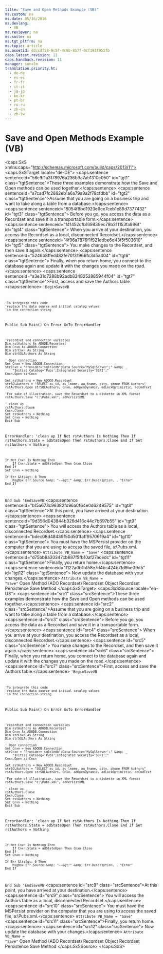 ```yaml
---
title: "Save and Open Methods Example (VB)"
ms.custom: na
ms.date: 05/16/2016
ms.devlang: 
  - VB
ms.reviewer: na
ms.suite: na
ms.tgt_pltfrm: na
ms.topic: article
ms.assetid: ddccdf58-9c57-4c9b-8b7f-0cf193f955fb
caps.latest.revision: 11
caps.handback.revision: 11
manager: sonalm
translation.priority.ht: 
  - de-de
  - es-es
  - fr-fr
  - it-it
  - ja-jp
  - ko-kr
  - pt-br
  - ru-ru
  - zh-cn
  - zh-tw
---
```

# Save and Open Methods Example (VB)
<?xml version="1.0" encoding="utf-8"?>
<caps:SxS xmlns:caps="http://schemas.microsoft.com/build/caps/2013/11">
  <caps:SxSTarget locale="de-DE">
    <developerReferenceWithoutSyntaxDocument xsi:schemaLocation="http://ddue.schemas.microsoft.com/authoring/2003/5 http://dduestorage.blob.core.windows.net/ddueschema/developer.xsd" xmlns="http://ddue.schemas.microsoft.com/authoring/2003/5" xmlns:xlink="http://www.w3.org/1999/xlink" xmlns:xsi="http://www.w3.org/2001/XMLSchema-instance">
      <introduction>
        <para>
          <caps:sentence sentenceid="56c9f1a3f78976a236b9a7ab1310c050" id="tgt1" class="tgtSentence">These three examples demonstrate how the <legacyLink xlink:href="ed3d9678-5c28-4e61-8bb3-7dfb66d99cf5">Save</legacyLink> and <legacyLink xlink:href="3236749c-4b71-4235-89e2-ccdfaaa9319d">Open</legacyLink> methods can be used together.</caps:sentence>
        </para>
        <para>
          <caps:sentence sentenceid="a7cad7fc2862eb1a6a79a9a2f78cfdbb" id="tgt2" class="tgtSentence">Assume that you are going on a business trip and want to take along a table from a database.</caps:sentence>
          <caps:sentence sentenceid="8054f8bd1920e9ce7ceb1e89d7377432" id="tgt3" class="tgtSentence"> Before you go, you access the data as a <legacyLink xlink:href="ede1415f-c3df-4cc5-a05b-2576b2b84b60">Recordset</legacyLink> and save it in a transportable form.</caps:sentence>
          <caps:sentence sentenceid="f41452cfb169839ec79b311153fa986f" id="tgt4" class="tgtSentence"> When you arrive at your destination, you access the <legacyBold>Recordset</legacyBold> as a local, disconnected <legacyBold>Recordset</legacyBold>.</caps:sentence>
          <caps:sentence sentenceid="4f96a7876f1f921edbe6d43f5f503610" id="tgt5" class="tgtSentence"> You make changes to the <legacyBold>Recordset</legacyBold>, and then save it again.</caps:sentence>
          <caps:sentence sentenceid="5246b8ffedd82fe70f31966fc3d5a404" id="tgt6" class="tgtSentence"> Finally, when you return home, you connect to the database again and update it with the changes you made on the road.</caps:sentence>
        </para>
        <para>
          <caps:sentence sentenceid="a3e31d7288b92adb8248252885944f04" id="tgt7" class="tgtSentence">First, access and save the <legacyBold><legacyItalic>Authors</legacyItalic></legacyBold> table.</caps:sentence>
        </para>
        <code>'BeginSaveVB

    'To integrate this code
    'replace the data source and initial catalog values
    'in the connection string
    
Public Sub Main()
    On Error GoTo ErrorHandler

    'recordset and connection variables
    Dim rstAuthors As ADODB.Recordset
    Dim Cnxn As ADODB.Connection
    Dim strCnxn As String
    Dim strSQLAuthors As String
     
    ' Open connection
    Set Cnxn = New ADODB.Connection
    strCnxn = "Provider='sqloledb';Data Source='MySqlServer';" &amp; _
        "Initial Catalog='Pubs';Integrated Security='SSPI';"
    Cnxn.Open strCnxn
    
    Set rstAuthors = New ADODB.Recordset
    strSQLAuthors = "SELECT au_id, au_lname, au_fname, city, phone FROM Authors"
    rstAuthors.Open strSQLAuthors, Cnxn, adOpenDynamic, adLockOptimistic, adCmdText
     
    'For sake of illustration, save the Recordset to a diskette in XML format
    rstAuthors.Save "c:\Pubs.xml", adPersistXML

    ' clean up
    rstAuthors.Close
    Cnxn.Close
    Set rstAuthors = Nothing
    Set Cnxn = Nothing
    Exit Sub
    
ErrorHandler:
    'clean up
    If Not rstAuthors Is Nothing Then
        If rstAuthors.State = adStateOpen Then rstAuthors.Close
    End If
    Set rstAuthors = Nothing
    
    If Not Cnxn Is Nothing Then
        If Cnxn.State = adStateOpen Then Cnxn.Close
    End If
    Set Cnxn = Nothing
    
    If Err &lt;&gt; 0 Then
        MsgBox Err.Source &amp; "--&gt;" &amp; Err.Description, , "Error"
    End If
End Sub
'EndSaveVB</code>
        <para>
          <caps:sentence sentenceid="b15a673c96382fd96a0f64e0d6249575" id="tgt8" class="tgtSentence">At this point, you have arrived at your destination.</caps:sentence>
          <caps:sentence sentenceid="9d356d043844b326d416c44c7b697b55" id="tgt9" class="tgtSentence"> You will access the <legacyBold><legacyItalic>Authors</legacyItalic></legacyBold> table as a local, disconnected <legacyBold>Recordset</legacyBold>.</caps:sentence>
          <caps:sentence sentenceid="bdec08d48439f50d501faff9570619a4" id="tgt10" class="tgtSentence"> You must have the <legacyBold>MSPersist</legacyBold> provider on the computer that you are using to access the saved file, a:\Pubs.xml.</caps:sentence>
        </para>
        <code>Attribute VB_Name = "Save"</code>
        <para>
          <caps:sentence sentenceid="d75bb8a30347cb887f5fb10af27acedc" id="tgt11" class="tgtSentence">Finally, you return home.</caps:sentence>
          <caps:sentence sentenceid="f122a0b1bf58e7d4bc424b7fd9be09d5" id="tgt12" class="tgtSentence"> Now update the database with your changes.</caps:sentence>
        </para>
        <code>Attribute VB_Name = "Save"</code>
      </introduction>
      <relatedTopics>
        <link xlink:href="3236749c-4b71-4235-89e2-ccdfaaa9319d">Open Method (ADO Recordset)</link>
        <link xlink:href="ede1415f-c3df-4cc5-a05b-2576b2b84b60">Recordset Object</link>
        <link xlink:href="a9b287f5-04b0-4514-8143-f67879ca9842">Recordset Persistence</link>
        <link xlink:href="ed3d9678-5c28-4e61-8bb3-7dfb66d99cf5">Save Method</link>
      </relatedTopics>
    </developerReferenceWithoutSyntaxDocument>
  </caps:SxSTarget>
  <caps:SxSSource locale="en-US">
    <developerReferenceWithoutSyntaxDocument xsi:schemaLocation="http://ddue.schemas.microsoft.com/authoring/2003/5 http://dduestorage.blob.core.windows.net/ddueschema/developer.xsd" xmlns="http://ddue.schemas.microsoft.com/authoring/2003/5" xmlns:xlink="http://www.w3.org/1999/xlink" xmlns:xsi="http://www.w3.org/2001/XMLSchema-instance">
      <introduction>
        <para>
          <caps:sentence id="src1" class="srcSentence">These three examples demonstrate how the <legacyLink xlink:href="ed3d9678-5c28-4e61-8bb3-7dfb66d99cf5">Save</legacyLink> and <legacyLink xlink:href="3236749c-4b71-4235-89e2-ccdfaaa9319d">Open</legacyLink> methods can be used together.</caps:sentence>
        </para>
        <para>
          <caps:sentence id="src2" class="srcSentence">Assume that you are going on a business trip and want to take along a table from a database.</caps:sentence>
          <caps:sentence id="src3" class="srcSentence"> Before you go, you access the data as a <legacyLink xlink:href="ede1415f-c3df-4cc5-a05b-2576b2b84b60">Recordset</legacyLink> and save it in a transportable form.</caps:sentence>
          <caps:sentence id="src4" class="srcSentence"> When you arrive at your destination, you access the <legacyBold>Recordset</legacyBold> as a local, disconnected <legacyBold>Recordset</legacyBold>.</caps:sentence>
          <caps:sentence id="src5" class="srcSentence"> You make changes to the <legacyBold>Recordset</legacyBold>, and then save it again.</caps:sentence>
          <caps:sentence id="src6" class="srcSentence"> Finally, when you return home, you connect to the database again and update it with the changes you made on the road.</caps:sentence>
        </para>
        <para>
          <caps:sentence id="src7" class="srcSentence">First, access and save the <legacyBold><legacyItalic>Authors</legacyItalic></legacyBold> table.</caps:sentence>
        </para>
        <code>'BeginSaveVB

    'To integrate this code
    'replace the data source and initial catalog values
    'in the connection string
    
Public Sub Main()
    On Error GoTo ErrorHandler

    'recordset and connection variables
    Dim rstAuthors As ADODB.Recordset
    Dim Cnxn As ADODB.Connection
    Dim strCnxn As String
    Dim strSQLAuthors As String
     
    ' Open connection
    Set Cnxn = New ADODB.Connection
    strCnxn = "Provider='sqloledb';Data Source='MySqlServer';" &amp; _
        "Initial Catalog='Pubs';Integrated Security='SSPI';"
    Cnxn.Open strCnxn
    
    Set rstAuthors = New ADODB.Recordset
    strSQLAuthors = "SELECT au_id, au_lname, au_fname, city, phone FROM Authors"
    rstAuthors.Open strSQLAuthors, Cnxn, adOpenDynamic, adLockOptimistic, adCmdText
     
    'For sake of illustration, save the Recordset to a diskette in XML format
    rstAuthors.Save "c:\Pubs.xml", adPersistXML

    ' clean up
    rstAuthors.Close
    Cnxn.Close
    Set rstAuthors = Nothing
    Set Cnxn = Nothing
    Exit Sub
    
ErrorHandler:
    'clean up
    If Not rstAuthors Is Nothing Then
        If rstAuthors.State = adStateOpen Then rstAuthors.Close
    End If
    Set rstAuthors = Nothing
    
    If Not Cnxn Is Nothing Then
        If Cnxn.State = adStateOpen Then Cnxn.Close
    End If
    Set Cnxn = Nothing
    
    If Err &lt;&gt; 0 Then
        MsgBox Err.Source &amp; "--&gt;" &amp; Err.Description, , "Error"
    End If
End Sub
'EndSaveVB</code>
        <para>
          <caps:sentence id="src8" class="srcSentence">At this point, you have arrived at your destination.</caps:sentence>
          <caps:sentence id="src9" class="srcSentence"> You will access the <legacyBold><legacyItalic>Authors</legacyItalic></legacyBold> table as a local, disconnected <legacyBold>Recordset</legacyBold>.</caps:sentence>
          <caps:sentence id="src10" class="srcSentence"> You must have the <legacyBold>MSPersist</legacyBold> provider on the computer that you are using to access the saved file, a:\Pubs.xml.</caps:sentence>
        </para>
        <code>Attribute VB_Name = "Save"</code>
        <para>
          <caps:sentence id="src11" class="srcSentence">Finally, you return home.</caps:sentence>
          <caps:sentence id="src12" class="srcSentence"> Now update the database with your changes.</caps:sentence>
        </para>
        <code>Attribute VB_Name = "Save"</code>
      </introduction>
      <relatedTopics>
        <link xlink:href="3236749c-4b71-4235-89e2-ccdfaaa9319d">Open Method (ADO Recordset)</link>
        <link xlink:href="ede1415f-c3df-4cc5-a05b-2576b2b84b60">Recordset Object</link>
        <link xlink:href="a9b287f5-04b0-4514-8143-f67879ca9842">Recordset Persistence</link>
        <link xlink:href="ed3d9678-5c28-4e61-8bb3-7dfb66d99cf5">Save Method</link>
      </relatedTopics>
    </developerReferenceWithoutSyntaxDocument>
  </caps:SxSSource>
</caps:SxS>
